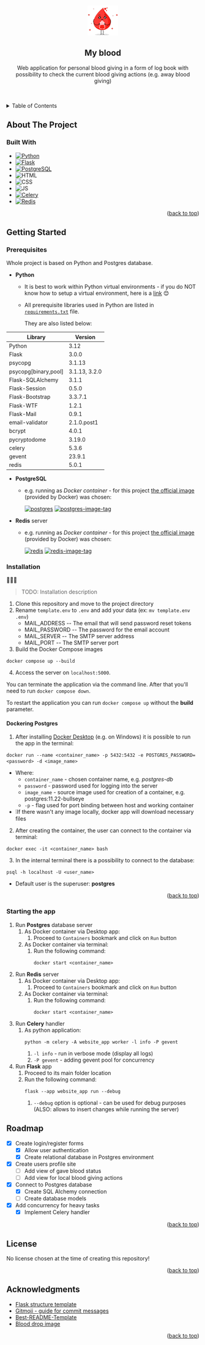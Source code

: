 <!-- Improved compatibility of back to top link: See: https://github.com/othneildrew/Best-README-Template/pull/73 -->
<a name="readme-top"></a>
<!--
*** Thanks for checking out the Best-README-Template. If you have a suggestion
*** that would make this better, please fork the repo and create a pull request
*** or simply open an issue with the tag "enhancement".
*** Don't forget to give the project a star!
*** Thanks again! Now go create something AMAZING! :D
-->



<!-- PROJECT SHIELDS -->
<!--
*** I'm using markdown "reference style" links for readability.
*** Reference links are enclosed in brackets [ ] instead of parentheses ( ).
*** See the bottom of this document for the declaration of the reference variables
*** for contributors-url, forks-url, etc. This is an optional, concise syntax you may use.
*** https://www.markdownguide.org/basic-syntax/#reference-style-links
-->

<!-- PROJECT LOGO -->
<br />
<div align="center">
  <a href="https://github.com/github_username/repo_name">
    <img src="readme_src/little_blood.png" alt="Logo" width="80" height="80">
  </a>

<h2 align="center">My blood</h2>

  <p align="center">
    Web application for personal blood giving in a form of log book with possibility to check the current blood giving actions (e.g. away blood giving)
    <br />
    <br />
    <br />

</div>

<!-- TABLE OF CONTENTS -->
<details>
  <summary>Table of Contents</summary>
  <ol>
    <li>
      <a href="#about-the-project">About The Project</a>
      <ul>
        <li><a href="#built-with">Built With</a></li>
      </ul>
    </li>
    <li>
      <a href="#getting-started">Getting Started</a>
      <ul>
        <li><a href="#prerequisites">Prerequisites</a></li>
        <li><a href="#installation">Installation</a></li>
      </ul>
    </li>
    <li><a href="#roadmap">Roadmap</a></li>
    <li><a href="#license">License</a></li>
    <li><a href="#acknowledgments">Acknowledgments</a></li>
  </ol>
</details>



<!-- ABOUT THE PROJECT -->
## About The Project


### Built With

* [![Python][Python.org]][Python-url]
* [![Flask][Flask-badge]][Flask-url]
* [![PostgreSQL][PostgreSQL.org]][PostgreSQL-url]
* ![HTML]
* ![CSS]
* ![JS]
* [![Celery][Celery]][Celery-url]
* [![Redis][Redis.io]][Redis-url]

<p align="right">(<a href="#readme-top">back to top</a>)</p>



<!-- GETTING STARTED -->
## Getting Started

### Prerequisites

Whole project is based on Python and Postgres database.

* **Python**
  * It is best to work within Python virtual environments - if you do NOT know how to setup a virtual environment, here is a [link](https://docs.python.org/3/library/venv.html) 😊
  * All prerequisite libraries used in Python are listed in [`requirements.txt`](https://github.com/mattix1710/app-sec-app/blob/main/requirements.txt) file.
    
    They are also listed below:

<center>

| Library              | Version       |
|----------------------|---------------|
| Python               | 3.12          |
| Flask                | 3.0.0         |
| psycopg              | 3.1.13        |
| psycopg[binary,pool] | 3.1.13, 3.2.0 |
| Flask-SQLAlchemy     | 3.1.1         |
| Flask-Session        | 0.5.0         |
| Flask-Bootstrap      | 3.3.7.1       |
| Flask-WTF            | 1.2.1         |
| Flask-Mail           | 0.9.1         |
| email-validator      | 2.1.0.post1   |
| bcrypt               | 4.0.1         |
| pycryptodome         | 3.19.0        |
| celery               | 5.3.6         |
| gevent               | 23.9.1        |
| redis                | 5.0.1         |

</center>

* **PostgreSQL**
  * e.g. running as *Docker container* - for this project [the official image](https://hub.docker.com/_/postgres) (provided by Docker) was chosen:

    [![postgres][Postgres-badge]][Postgres-docker-url] [![postgres-image-tag][Postgres-tag-badge]][Postgres-tag-url]

* **Redis** server
  * e.g. running as *Docker container* - for this project [the official image](https://hub.docker.com/_/redis) (provided by Docker) was chosen:
  
    [![redis][Redis-badge]][Redis-docker-url] [![redis-image-tag][Redis-tag-badge]][Redis-tag-url]

### Installation

🚧🚧🚧
> TODO: Installation description

1. Clone this repository and move to the project directory
2. Rename `template.env` to `.env` and add your data (ex: `mv template.env .env`)
    - MAIL_ADDRESS -- The email that will send password reset tokens
    - MAIL_PASSWORD -- The password for the email account
    - MAIL_SERVER -- The SMTP server address
    - MAIL_PORT -- The SMTP server port
3. Build the Docker Compose images
```
docker compose up --build
```
4. Access the server on `localhost:5000`.

You can terminate the application via the command line. After that you'll need to run `docker compose down`.

To restart the application you can run `docker compose up` without the **build** parameter.

#### Dockering Postgres

1. After installing [Docker Desktop](https://www.docker.com/get-started/) (e.g. on Windows) it is possible to run the app in the terminal:
```
docker run --name <container_name> -p 5432:5432 -e POSTGRES_PASSWORD=<password> -d <image_name>
```
* Where:
   * `container_name` - chosen container name, e.g. *postgres-db*
   * `password` - password used for logging into the server
   * `image_name` - source image used for creation of a container, e.g. postgres:11.22-bullseye
   * `-p` - flag used for port binding between host and working container
* ❕If there wasn't any image locally, docker app will download necessary files

2. After creating the container, the user can connect to the container via terminal:
```
docker exec -it <container_name> bash
```

3. In the internal terminal there is a possibility to connect to the database:
```
psql -h localhost -U <user_name>
```
* Default user is the superuser: **postgres**

<p align="right">(<a href="#readme-top">back to top</a>)</p>


### Starting the app
1. Run **Postgres** database server
   1. As Docker container via Desktop app:
      1. Proceed to `Containers` bookmark and click on `Run` button
   2. As Docker container via terminal:
      1. Run the following command:
          ```
          docker start <container_name>
          ```
2. Run **Redis** server
   1. As Docker container via Desktop app:
      1. Proceed to `Containers` bookmark and click on `Run` button
   2. As Docker container via terminal:
      1. Run the following command:
          ```
          docker start <container_name>
          ```
3. Run **Celery** handler
   1. As python application:
      ```
      python -m celery -A website_app worker -l info -P gevent
      ```
      1. `-l info` - run in verbose mode (display all logs)
      2. `-P gevent` - adding gevent pool for concurrency
4. Run **Flask** app
   1. Proceed to its main folder location
   2. Run the following command:
        ```
        flask --app website_app run --debug
        ```
        1. `--debug` option is optional - can be used for debug purposes (ALSO: allows to insert changes while running the server)

<!-- ROADMAP -->
## Roadmap

- [x] Create login/register forms
  - [x] Allow user authentication
  - [x] Create relational database in Postgres environment
- [x] Create users profile site
    - [ ] Add view of gave blood status
    - [ ] Add view for local blood giving actions
- [x] Connect to Postgres database
  - [x] Create SQL Alchemy connection
  - [ ] Create database models
- [x] Add concurrency for heavy tasks
  - [x] Implement Celery handler

<p align="right">(<a href="#readme-top">back to top</a>)</p>

<!-- LICENSE -->
## License

No license chosen at the time of creating this repository!
<!-- Distributed under the MIT License. See `LICENSE.txt` for more information. -->

<p align="right">(<a href="#readme-top">back to top</a>)</p>


<!-- ACKNOWLEDGMENTS -->
## Acknowledgments

* [Flask structure template](https://github.com/miguelgrinberg/flasky/tree/master)
* [Gitmoji - guide for commit messages](https://gitmoji.dev)
* [Best-README-Template](https://github.com/othneildrew/Best-README-Template/tree/master)
* [Blood drop image](https://www.creativefabrica.com/pl/product/blood-donor-day-heart-and-blood-drop-22/)

<p align="right">(<a href="#readme-top">back to top</a>)</p>

<!-- MARKDOWN LINKS & IMAGES -->
<!-- https://www.markdownguide.org/basic-syntax/#reference-style-links -->
[Python.org]: https://img.shields.io/badge/Python-3776AB?style=for-the-badge&logo=python&logoColor=white
[Python-url]: https://www.python.org
[Flask-url]: https://flask.palletsprojects.com/en/3.0.x/
[PostgreSQL-url]: https://www.postgresql.org

[Flask-badge]: https://img.shields.io/badge/Flask-000000?style=for-the-badge&logo=flask&logoColor=white
[PostgreSQL.org]: https://img.shields.io/badge/PostgreSQL-316192?style=for-the-badge&logo=postgresql&logoColor=white
[HTML]: 	https://img.shields.io/badge/HTML-239120?style=for-the-badge&logo=html5&logoColor=white
[CSS]: https://img.shields.io/badge/CSS-239120?&style=for-the-badge&logo=css3&logoColor=white
[JS]: https://img.shields.io/badge/JavaScript-F7DF1E?style=for-the-badge&logo=javascript&logoColor=black

[Celery]: https://img.shields.io/badge/celery-%23a9cc54.svg?style=for-the-badge&logo=celery&logoColor=ddf4a4
[Celery-url]: https://docs.celeryq.dev/en/stable/
[Redis.io]: https://img.shields.io/badge/redis-%23DD0031.svg?style=for-the-badge&logo=redis&logoColor=white
[Redis-url]: https://redis.io

<!-- BADGES -->

[Postgres-badge]: https://img.shields.io/badge/image-postgres-blue
[Postgres-docker-url]: https://hub.docker.com/_/postgres

[Postgres-tag-badge]: https://img.shields.io/badge/TAG-11.22--bullseye-green
[Postgres-tag-url]: https://hub.docker.com/layers/library/postgres/11.22-bullseye/images/sha256-b3de7d483937f2df1106398290b35c1bc0ecc7508e2d4a2d72ae7a42c41a4b90?context=explore

[Redis-badge]: https://img.shields.io/badge/image-redis-blue
[Redis-docker-url]: https://hub.docker.com/_/redis

[Redis-tag-badge]: https://img.shields.io/badge/TAG-7.2.3-green
[Redis-tag-url]: https://hub.docker.com/layers/library/redis/7.2.3/images/sha256-d4c84914b872521e215f77d8845914c2268a96b0e35bacd5691e1f5e1f88b500?context=explore